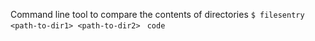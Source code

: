 Command line tool to compare the contents of directories
`$ filesentry <path-to-dir1> <path-to-dir2>`
` code`
